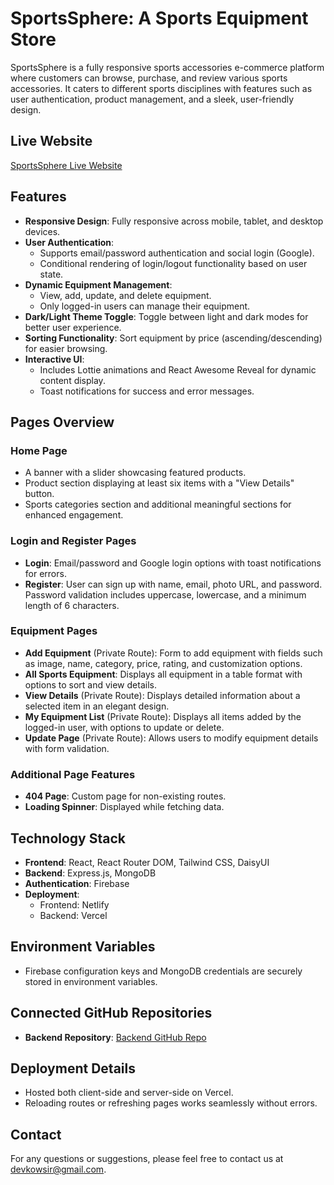 # SportsSphere: A Sports Equipment Store

SportsSphere is a fully responsive sports accessories e-commerce platform where customers can browse, purchase, and review various sports accessories. It caters to different sports disciplines with features such as user authentication, product management, and a sleek, user-friendly design.

## Live Website

[SportsSphere Live Website](https://sports-sphere-xi.vercel.app/)

## Features

- **Responsive Design**: Fully responsive across mobile, tablet, and desktop devices.
- **User Authentication**:
  - Supports email/password authentication and social login (Google).
  - Conditional rendering of login/logout functionality based on user state.
- **Dynamic Equipment Management**:
  - View, add, update, and delete equipment.
  - Only logged-in users can manage their equipment.
- **Dark/Light Theme Toggle**: Toggle between light and dark modes for better user experience.
- **Sorting Functionality**: Sort equipment by price (ascending/descending) for easier browsing.
- **Interactive UI**:
  - Includes Lottie animations and React Awesome Reveal for dynamic content display.
  - Toast notifications for success and error messages.

## Pages Overview

### Home Page

- A banner with a slider showcasing featured products.
- Product section displaying at least six items with a "View Details" button.
- Sports categories section and additional meaningful sections for enhanced engagement.

### Login and Register Pages

- **Login**: Email/password and Google login options with toast notifications for errors.
- **Register**: User can sign up with name, email, photo URL, and password. Password validation includes uppercase, lowercase, and a minimum length of 6 characters.

### Equipment Pages

- **Add Equipment** (Private Route): Form to add equipment with fields such as image, name, category, price, rating, and customization options.
- **All Sports Equipment**: Displays all equipment in a table format with options to sort and view details.
- **View Details** (Private Route): Displays detailed information about a selected item in an elegant design.
- **My Equipment List** (Private Route): Displays all items added by the logged-in user, with options to update or delete.
- **Update Page** (Private Route): Allows users to modify equipment details with form validation.

### Additional Page Features

- **404 Page**: Custom page for non-existing routes.
- **Loading Spinner**: Displayed while fetching data.

## Technology Stack

- **Frontend**: React, React Router DOM, Tailwind CSS, DaisyUI
- **Backend**: Express.js, MongoDB
- **Authentication**: Firebase
- **Deployment**:
  - Frontend: Netlify
  - Backend: Vercel

## Environment Variables

- Firebase configuration keys and MongoDB credentials are securely stored in environment variables.

## Connected GitHub Repositories

- **Backend Repository**: [Backend GitHub Repo](https://github.com/devkowsir/sports-sphere-server)

## Deployment Details

- Hosted both client-side and server-side on Vercel.
- Reloading routes or refreshing pages works seamlessly without errors.

## Contact

For any questions or suggestions, please feel free to contact us at [devkowsir@gmail.com](mailto:devkowsir@gmail.com).
